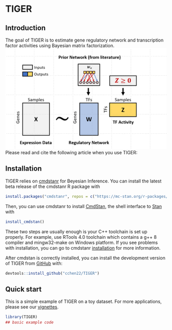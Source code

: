 
<!-- README.md is generated from README.Rmd. Please edit that file -->

# TIGER

<!-- badges: start -->
<!-- badges: end -->

## Introduction

The goal of TIGER is to estimate gene regulatory network and
transcription factor activities using Bayesian matrix factorization.  
![](TIGER.png)<!-- -->  
Please read and cite the following article when you use TIGER:

## Installation

TIGER relies on [cmdstanr](https://mc-stan.org/cmdstanr/) for Beyesian
Inference. You can install the latest beta release of the cmdstanr R
package with

``` r
install.packages("cmdstanr", repos = c("https://mc-stan.org/r-packages/", getOption("repos")))
```

Then, you can use cmdstanr to install
[CmdStan](https://mc-stan.org/users/interfaces/cmdstan.html), the shell
interface to [Stan](https://mc-stan.org/) with

``` r
install_cmdstan()
```

These two steps are usually enough is your C++ toolchain is set up
properly. For example, use RTools 4.0 toolchain which contains a g++ 8
compiler and mingw32-make on Windows platform. If you see problems with
installation, you can go to cmdstanr
[installation](https://mc-stan.org/cmdstanr/articles/cmdstanr.html) for
more information.

After cmdstan is correctly installed, you can install the development
version of TIGER from [GitHub](https://github.com/) with:

``` r
devtools::install_github("cchen22/TIGER")
```

## Quick start

This is a simple example of TIGER on a toy dataset. For more
applications, please see our
[vignettes](https://github.com/cchen22/TIGER/tree/master/vignettes).

``` r
library(TIGER)
## basic example code
```

